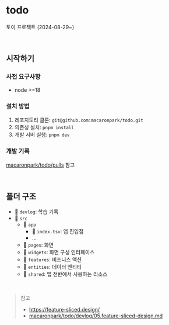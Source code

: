# todo

토이 프로젝트 (2024-08-29~)

<br />

## 시작하기

### 사전 요구사항

- node >=18

### 설치 방법

1. 레포지토리 클론: `git@github.com:macaronpark/todo.git`
2. 의존성 설치: `pnpm install`
3. 개발 서버 실행: `pnpm dev`

### 개발 기록

[macaronpark/todo/pulls](https://github.com/macaronpark/todo/pulls) 참고

<br />

## 폴더 구조

- 📂 `devlog`: 학습 기록
- 📂 `src`
  - 📂 `app`
    - 📄 `index.tsx`: 앱 진입점
    - ...
  - 📂 `pages`: 화면
  - 📂 `widgets`: 화면 구성 인터페이스
  - 📂 `features`: 비즈니스 액션
  - 📂 `entities`: 데이터 엔티티
  - 📂 `shared`: 앱 전반에서 사용하는 리소스

<br />

> 참고
>
> - https://feature-sliced.design/
> - [macaronpark/todo/devlog/05.feature-sliced-design.md](/devlog/05.feature-sliced-design.md)
